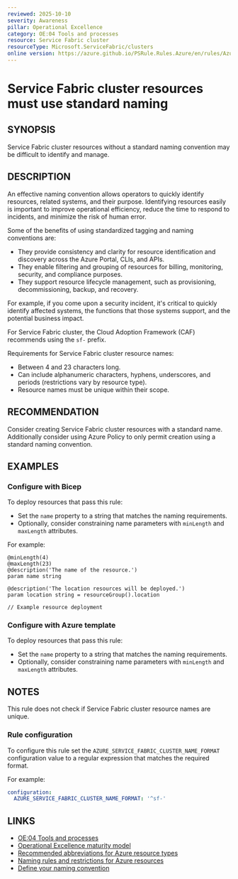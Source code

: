 ```yaml
---
reviewed: 2025-10-10
severity: Awareness
pillar: Operational Excellence
category: OE:04 Tools and processes
resource: Service Fabric cluster
resourceType: Microsoft.ServiceFabric/clusters
online version: https://azure.github.io/PSRule.Rules.Azure/en/rules/Azure.ServiceFabric.Naming/
---
```


# Service Fabric cluster resources must use standard naming

## SYNOPSIS

Service Fabric cluster resources without a standard naming convention may be difficult to identify and manage.

## DESCRIPTION

An effective naming convention allows operators to quickly identify resources, related systems, and their purpose.
Identifying resources easily is important to improve operational efficiency, reduce the time to respond to incidents,
and minimize the risk of human error.

Some of the benefits of using standardized tagging and naming conventions are:

- They provide consistency and clarity for resource identification and discovery across the Azure Portal, CLIs, and APIs.
- They enable filtering and grouping of resources for billing, monitoring, security, and compliance purposes.
- They support resource lifecycle management, such as provisioning, decommissioning, backup, and recovery.

For example, if you come upon a security incident, it's critical to quickly identify affected systems,
the functions that those systems support, and the potential business impact.

For Service Fabric cluster, the Cloud Adoption Framework (CAF) recommends using the `sf-` prefix.

Requirements for Service Fabric cluster resource names:

- Between 4 and 23 characters long.
- Can include alphanumeric characters, hyphens, underscores, and periods (restrictions vary by resource type).
- Resource names must be unique within their scope.

## RECOMMENDATION

Consider creating Service Fabric cluster resources with a standard name.
Additionally consider using Azure Policy to only permit creation using a standard naming convention.

## EXAMPLES

### Configure with Bicep

To deploy resources that pass this rule:

- Set the `name` property to a string that matches the naming requirements.
- Optionally, consider constraining name parameters with `minLength` and `maxLength` attributes.

For example:

```bicep
@minLength(4)
@maxLength(23)
@description('The name of the resource.')
param name string

@description('The location resources will be deployed.')
param location string = resourceGroup().location

// Example resource deployment
```

### Configure with Azure template

To deploy resources that pass this rule:

- Set the `name` property to a string that matches the naming requirements.
- Optionally, consider constraining name parameters with `minLength` and `maxLength` attributes.

## NOTES

This rule does not check if Service Fabric cluster resource names are unique.

<!-- caf:note name-format -->

### Rule configuration

<!-- module:config rule AZURE_SERVICE_FABRIC_CLUSTER_NAME_FORMAT -->

To configure this rule set the `AZURE_SERVICE_FABRIC_CLUSTER_NAME_FORMAT` configuration value to a regular expression
that matches the required format.

For example:

```yaml
configuration:
  AZURE_SERVICE_FABRIC_CLUSTER_NAME_FORMAT: '^sf-'
```

## LINKS

- [OE:04 Tools and processes](https://learn.microsoft.com/azure/well-architected/operational-excellence/tools-processes)
- [Operational Excellence maturity model](https://learn.microsoft.com/azure/well-architected/operational-excellence/maturity-model?tabs=level2)
- [Recommended abbreviations for Azure resource types](https://learn.microsoft.com/azure/cloud-adoption-framework/ready/azure-best-practices/resource-abbreviations)
- [Naming rules and restrictions for Azure resources](https://learn.microsoft.com/azure/azure-resource-manager/management/resource-name-rules)
- [Define your naming convention](https://learn.microsoft.com/azure/cloud-adoption-framework/ready/azure-best-practices/resource-naming)
